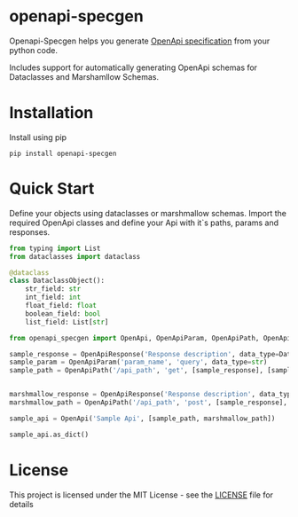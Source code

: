 # openapi-specgen
Openapi-Specgen helps you generate [OpenApi specification](https://swagger.io/docs/specification/about/) from your python code.

Includes support for automatically generating OpenApi schemas for Dataclasses and Marshamllow Schemas.

# Installation

Install using pip

```pip install openapi-specgen```

# Quick Start

Define your objects using dataclasses or marshmallow schemas.
Import the required OpenApi classes and define your Api with it`s paths, params and responses.

```python
from typing import List
from dataclasses import dataclass

@dataclass
class DataclassObject():
    str_field: str
    int_field: int
    float_field: float
    boolean_field: bool
    list_field: List[str]

from openapi_specgen import OpenApi, OpenApiParam, OpenApiPath, OpenApiResponse

sample_response = OpenApiResponse('Response description', data_type=DataclassObject)
sample_param = OpenApiParam('param_name', 'query', data_type=str)
sample_path = OpenApiPath('/api_path', 'get', [sample_response], [sample_param])


marshmallow_response = OpenApiResponse('Response description', data_type=MarshmallowSchema)
marshmallow_path = OpenApiPath('/api_path', 'post', [sample_response], requestBody=MarshmallowSchema)

sample_api = OpenApi('Sample Api', [sample_path, marshmallow_path])

sample_api.as_dict()
```

# License

This project is licensed under the MIT License - see the [LICENSE](LICENSE) file for details
